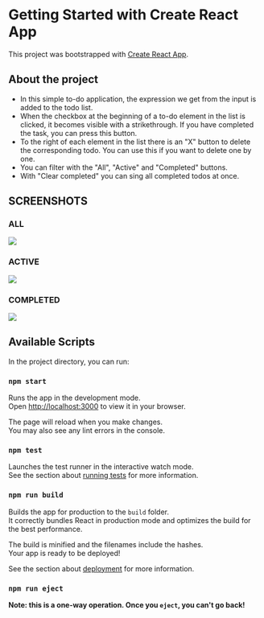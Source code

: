 # Getting Started with Create React App

This project was bootstrapped with [Create React App](https://github.com/facebook/create-react-app).


## About the project
- In this simple to-do application, the expression we get from the input is added to the todo list.
- When the checkbox at the beginning of a to-do element in the list is clicked, it becomes visible with a strikethrough. If you have completed the task, you can press this button.
- To the right of each element in the list there is an "X" button to delete the corresponding todo. You can use this if you want to delete one by one.
- You can filter with the "All", "Active" and "Completed" buttons.
- With "Clear completed" you can sing all completed todos at once.


## SCREENSHOTS
### ALL 
<img src="https://github.com/humeyrakoseoglu/todo-app/assets/71442681/7c326c80-ad85-4cc1-8000-4222bd40e378" >

### ACTIVE 
<img src="https://github.com/humeyrakoseoglu/todo-app/assets/71442681/b3550bb7-ed72-4914-aa57-c25ef79c2aad" >

### COMPLETED 
<img src="https://github.com/humeyrakoseoglu/todo-app/assets/71442681/ac775159-c98d-40c2-a67d-ac03a3f29af8" >


## Available Scripts

In the project directory, you can run:

### `npm start`

Runs the app in the development mode.\
Open [http://localhost:3000](http://localhost:3000) to view it in your browser.

The page will reload when you make changes.\
You may also see any lint errors in the console.

### `npm test`

Launches the test runner in the interactive watch mode.\
See the section about [running tests](https://facebook.github.io/create-react-app/docs/running-tests) for more information.

### `npm run build`

Builds the app for production to the `build` folder.\
It correctly bundles React in production mode and optimizes the build for the best performance.

The build is minified and the filenames include the hashes.\
Your app is ready to be deployed!

See the section about [deployment](https://facebook.github.io/create-react-app/docs/deployment) for more information.

### `npm run eject`

**Note: this is a one-way operation. Once you `eject`, you can't go back!**




